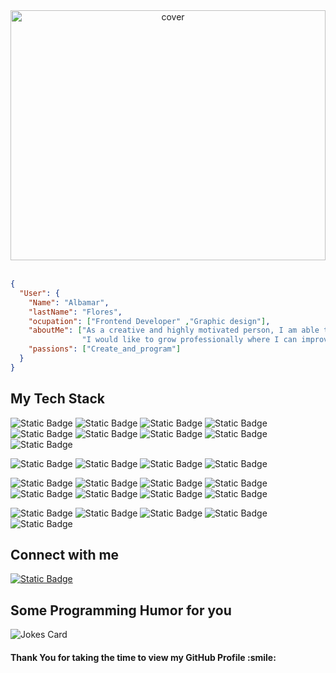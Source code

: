 
<div align="center">
<img width="100%" height = "400px" src="https://res.cloudinary.com/practicaldev/image/fetch/s--Vc2-Zbqg--/c_imagga_scale,f_auto,fl_progressive,h_420,q_auto,w_1000/https://dev-to-uploads.s3.amazonaws.com/i/guhvpoderb4koy6xibqv.png" alt="cover" />
</div>
<br>


```json
{
  "User": {
    "Name": "Albamar",
    "lastName": "Flores",
    "ocupation": ["Frontend Developer" ,"Graphic design"],
    "aboutMe": ["As a creative and highly motivated person, I am able to adapt to any circumstance."
                "I would like to grow professionally where I can improve my knowledge and grow professionally day by day."], 
    "passions": ["Create_and_program"]
  }
}
```

<h2> My Tech Stack </h2>

![Static Badge](https://img.shields.io/badge/Javascript-%23000000?style=plastic&logo=javaScript&logoColor=%23F7DF1E) ![Static Badge](https://img.shields.io/badge/TypeScript-3178C6?style=plastic&logo=Typescript&logoColor=3178C6&labelColor=white)  ![Static Badge](https://img.shields.io/badge/Html5-E34F26?style=plastic&logo=Html5&logoColor=E34F26&labelColor=white)  ![Static Badge](https://img.shields.io/badge/React-61DAFB?style=plastic&logo=React&logoColor=61DAFB&labelColor=black)  ![Static Badge](https://img.shields.io/badge/Angular-c3002f?style=plastic&logo=Angular&logoColor=c3002f&labelColor=white)  ![Static Badge](https://img.shields.io/badge/Next.js-000000?style=plastic&logo=Next.js&logoColor=%23000000&labelColor=white)  ![Static Badge](https://img.shields.io/badge/Css3-1572B6?style=plastic&logo=Css3&logoColor=1572B6&labelColor=white)  ![Static Badge](https://img.shields.io/badge/Bootstrap-7952B3?style=plastic&logo=Bootstrap&logoColor=%237952B3&labelColor=white)  ![Static Badge](https://img.shields.io/badge/TailwindCss-%2306B6D4?style=plastic&logo=Tailwind%20Css&logoColor=%2306B6D4&labelColor=black)

![Static Badge](https://img.shields.io/badge/Node-%23339933?style=plastic&logo=Node.js&logoColor=%23339933&labelColor=black)  ![Static Badge](https://img.shields.io/badge/Express-%23000000?style=plastic&logo=Express&logoColor=%23000000&labelColor=white)  ![Static Badge](https://img.shields.io/badge/Handlebars-%23000000?style=plastic&logo=Handlebars.js&logoColor=%23000000&labelColor=CC5500)  ![Static Badge](https://img.shields.io/badge/pug-%23A86454?style=plastic&logo=Pug&logoColor=%23A86454&labelColor=white)

![Static Badge](https://img.shields.io/badge/Postgresql-%234169E1?style=plastic&logo=postgresql&logoColor=%234169E1&labelColor=black)  ![Static Badge](https://img.shields.io/badge/MySQL-%234479A1?style=plastic&logo=MySQL&logoColor=%234479A1&labelColor=white)  ![Static Badge](https://img.shields.io/badge/MongoDB-%2347A248?style=plastic&logo=MongoDB&logoColor=%2347A248&labelColor=black)  ![Static Badge](https://img.shields.io/badge/Firebase-%23FFCA28?style=plastic&logo=Firebase&logoColor=%23FFCA28&labelColor=black)
 ![Static Badge](https://img.shields.io/badge/Mongoose-%23880000?style=plastic&logo=Mongoose&logoColor=%23880000&labelColor=white)  ![Static Badge](https://img.shields.io/badge/Sequelize-%2352B0E7?style=plastic&logo=sequelize&logoColor=%2352B0E7&labelColor=white)
 ![Static Badge](https://img.shields.io/badge/Jest-%23C21325?style=plastic&logo=Jest)
 ![Static Badge](https://img.shields.io/badge/Mocha-%238D6748?style=plastic&logo=Mocha&labelColor=white)


![Static Badge](https://img.shields.io/badge/illustrator-%23300000?style=plastic&logo=adobe%20illustrator&logoColor=%23FF9A00&labelColor=%23300000)  ![Static Badge](https://img.shields.io/badge/Photoshop-%23004480?style=plastic&logo=adobe%20photoshop&logoColor=%2331A8FF&labelColor=%23004480)  ![Static Badge](https://img.shields.io/badge/Indesign-%23FF3366?style=plastic&logo=adobe%20indesign&logoColor=%23FF3366&labelColor=white)  ![Static Badge](https://img.shields.io/badge/Figma-%23FF7362?style=plastic&logo=figma&logoColor=white&labelColor=A158FF)
 ![Static Badge](https://img.shields.io/badge/markdown-%23000000?style=plastic&logo=markdown)


<h2> Connect with me </h2>

  <a href="https://www.linkedin.com/in/albamarfdc/"><img alt="Static Badge" src="https://img.shields.io/badge/Linkedin-%230A66C2?style=plastic&logo=linkedin&logoColor=%230A66C2&labelColor=white"></a>



<h2> Some Programming Humor for you </h2>

![Jokes Card](https://readme-jokes.vercel.app/api?theme=highcontrast)

<h4>Thank You for taking the time to view my GitHub Profile :smile: </h4>

